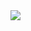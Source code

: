 <img src="https://capsule-render.vercel.app/api?type=Slice&animation=twinkling&color=auto&height=300&section=header&text=Kyungjae%20LEE&fontSize=90&fontAlign=70&fontAlignY=20&rotate=30" />



<!--
**LEE-Kyungjae/LEE-Kyungjae** is a ✨ _special_ ✨ repository because its `README.md` (this file) appears on your GitHub profile.

Here are some ideas to get you started:

- 🔭 I’m currently working on ...
- 🌱 I’m currently learning ...
- 👯 I’m looking to collaborate on ...
- 🤔 I’m looking for help with ...
- 💬 Ask me about ...
- 📫 How to reach me: ...
- 😄 Pronouns: ...
- ⚡ Fun fact: ...
-->
